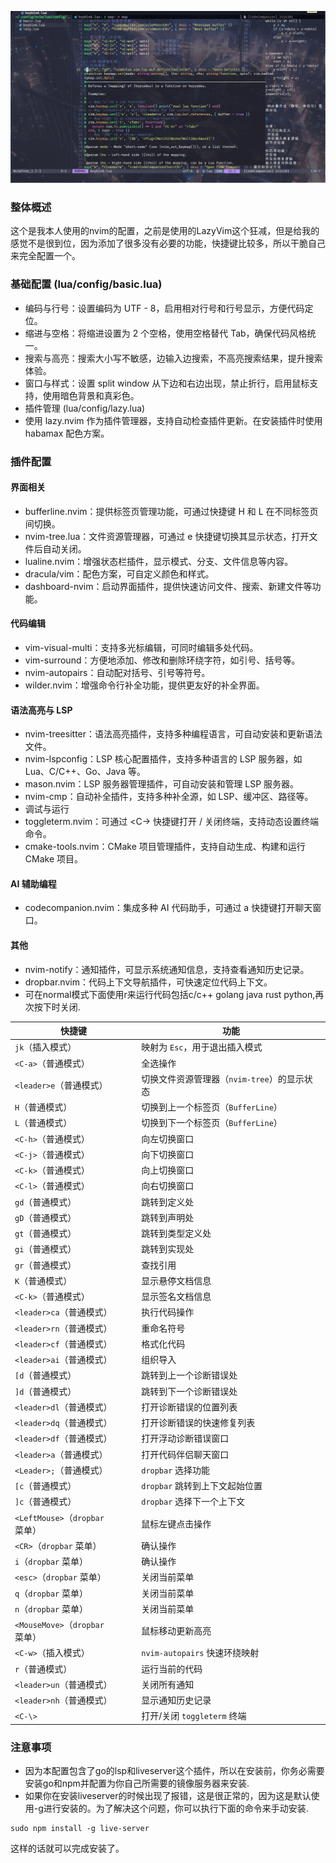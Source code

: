 ![nvim](https://github.com/NexusXian/githubImg/blob/master/nvim/nvim.png)	



### 整体概述
这个是我本人使用的nvim的配置，之前是使用的LazyVim这个狂减，但是给我的感觉不是很到位，因为添加了很多没有必要的功能，快捷键比较多，所以干脆自己来完全配置一个。


### 基础配置 (lua/config/basic.lua)
- 编码与行号：设置编码为 UTF - 8，启用相对行号和行号显示，方便代码定位。
- 缩进与空格：将缩进设置为 2 个空格，使用空格替代 Tab，确保代码风格统一。
- 搜索与高亮：搜索大小写不敏感，边输入边搜索，不高亮搜索结果，提升搜索体验。
- 窗口与样式：设置 split window 从下边和右边出现，禁止折行，启用鼠标支持，使用暗色背景和真彩色。
- 插件管理 (lua/config/lazy.lua)
- 使用 lazy.nvim 作为插件管理器，支持自动检查插件更新。在安装插件时使用 habamax 配色方案。
### 插件配置

#### 界面相关
- bufferline.nvim：提供标签页管理功能，可通过快捷键 H 和 L 在不同标签页间切换。
- nvim-tree.lua：文件资源管理器，可通过 <leader>e 快捷键切换其显示状态，打开文件后自动关闭。
- lualine.nvim：增强状态栏插件，显示模式、分支、文件信息等内容。
- dracula/vim：配色方案，可自定义颜色和样式。
- dashboard-nvim：启动界面插件，提供快速访问文件、搜索、新建文件等功能。
#### 代码编辑
- vim-visual-multi：支持多光标编辑，可同时编辑多处代码。
- vim-surround：方便地添加、修改和删除环绕字符，如引号、括号等。
- nvim-autopairs：自动配对括号、引号等符号。
- wilder.nvim：增强命令行补全功能，提供更友好的补全界面。
#### 语法高亮与 LSP
- nvim-treesitter：语法高亮插件，支持多种编程语言，可自动安装和更新语法文件。
- nvim-lspconfig：LSP 核心配置插件，支持多种语言的 LSP 服务器，如 Lua、C/C++、Go、Java 等。
- mason.nvim：LSP 服务器管理插件，可自动安装和管理 LSP 服务器。
- nvim-cmp：自动补全插件，支持多种补全源，如 LSP、缓冲区、路径等。
- 调试与运行
- toggleterm.nvim：可通过 <C-\> 快捷键打开 / 关闭终端，支持动态设置终端命令。
- cmake-tools.nvim：CMake 项目管理插件，支持自动生成、构建和运行 CMake 项目。
#### AI 辅助编程
- codecompanion.nvim：集成多种 AI 代码助手，可通过 <leader>a 快捷键打开聊天窗口。
#### 其他
- nvim-notify：通知插件，可显示系统通知信息，支持查看通知历史记录。
- dropbar.nvim：代码上下文导航插件，可快速定位代码上下文。
- 可在normal模式下面使用r来运行代码包括c/c++ golang java rust python,再次按下时关闭.






| 快捷键 | 功能 |
| --- | --- |
| `jk`（插入模式） | 映射为 `Esc`，用于退出插入模式 |
| `<C-a>`（普通模式） | 全选操作 |
| `<leader>e`（普通模式） | 切换文件资源管理器（`nvim-tree`）的显示状态 |
| `H`（普通模式） | 切换到上一个标签页（`BufferLine`） |
| `L`（普通模式） | 切换到下一个标签页（`BufferLine`） |
| `<C-h>`（普通模式） | 向左切换窗口 |
| `<C-j>`（普通模式） | 向下切换窗口 |
| `<C-k>`（普通模式） | 向上切换窗口 |
| `<C-l>`（普通模式） | 向右切换窗口 |
| `gd`（普通模式） | 跳转到定义处 |
| `gD`（普通模式） | 跳转到声明处 |
| `gt`（普通模式） | 跳转到类型定义处 |
| `gi`（普通模式） | 跳转到实现处 |
| `gr`（普通模式） | 查找引用 |
| `K`（普通模式） | 显示悬停文档信息 |
| `<C-k>`（普通模式） | 显示签名文档信息 |
| `<leader>ca`（普通模式） | 执行代码操作 |
| `<leader>rn`（普通模式） | 重命名符号 |
| `<leader>cf`（普通模式） | 格式化代码 |
| `<leader>ai`（普通模式） | 组织导入 |
| `[d`（普通模式） | 跳转到上一个诊断错误处 |
| `]d`（普通模式） | 跳转到下一个诊断错误处 |
| `<leader>dl`（普通模式） | 打开诊断错误的位置列表 |
| `<leader>dq`（普通模式） | 打开诊断错误的快速修复列表 |
| `<leader>df`（普通模式） | 打开浮动诊断错误窗口 |
| `<leader>a`（普通模式） | 打开代码伴侣聊天窗口 |
| `<Leader>;`（普通模式） | `dropbar` 选择功能 |
| `[c`（普通模式） | `dropbar` 跳转到上下文起始位置 |
| `]c`（普通模式） | `dropbar` 选择下一个上下文 |
| `<LeftMouse>`（`dropbar` 菜单） | 鼠标左键点击操作 |
| `<CR>`（`dropbar` 菜单） | 确认操作 |
| `i`（`dropbar` 菜单） | 确认操作 |
| `<esc>`（`dropbar` 菜单） | 关闭当前菜单 |
| `q`（`dropbar` 菜单） | 关闭当前菜单 |
| `n`（`dropbar` 菜单） | 关闭当前菜单 |
| `<MouseMove>`（`dropbar` 菜单） | 鼠标移动更新高亮 |
| `<C-w>`（插入模式） | `nvim-autopairs` 快速环绕映射 |
| `r`（普通模式） | 运行当前的代码 |
| `<leader>un`（普通模式） | 关闭所有通知 |
| `<leader>nh`（普通模式） | 显示通知历史记录 |
| `<C-\>` | 打开/关闭 `toggleterm` 终端 |



### 注意事项
- 因为本配置包含了go的lsp和liveserver这个插件，所以在安装前，你务必需要安装go和npm并配置为你自己所需要的镜像服务器来安装.
- 如果你在安装liveserver的时候出现了报错，这是很正常的，因为这是默认使用-g进行安装的。为了解决这个问题，你可以执行下面的命令来手动安装.

``` shell
sudo npm install -g live-server
```

这样的话就可以完成安装了。

